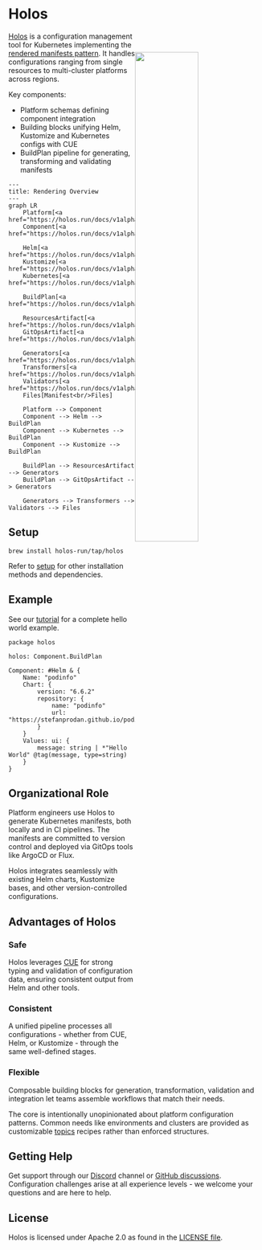 # Holos

<img width="50%"
align="right"
style="display: block; margin: 40px auto;"
src="https://openinfrastructure.co/blog/2016/02/27/logo/logorectangle.png">

[Holos] is a configuration management tool for Kubernetes implementing the
[rendered manifests pattern]. It handles configurations ranging from single
resources to multi-cluster platforms across regions.

Key components:
- Platform schemas defining component integration
- Building blocks unifying Helm, Kustomize and Kubernetes configs with CUE
- BuildPlan pipeline for generating, transforming and validating manifests

```mermaid
---
title: Rendering Overview
---
graph LR
    Platform[<a href="https://holos.run/docs/v1alpha5/api/author/#Platform">Platform</a>]
    Component[<a href="https://holos.run/docs/v1alpha5/api/author/#ComponentConfig">Components</a>]

    Helm[<a href="https://holos.run/docs/v1alpha5/api/author/#Helm">Helm</a>]
    Kustomize[<a href="https://holos.run/docs/v1alpha5/api/author/#Kustomize">Kustomize</a>]
    Kubernetes[<a href="https://holos.run/docs/v1alpha5/api/author/#Kubernetes">Kubernetes</a>]

    BuildPlan[<a href="https://holos.run/docs/v1alpha5/api/core/#BuildPlan">BuildPlan</a>]

    ResourcesArtifact[<a href="https://holos.run/docs/v1alpha5/api/core/#Artifact">Resources<br/>Artifact</a>]
    GitOpsArtifact[<a href="https://holos.run/docs/v1alpha5/api/core/#Artifact">GitOps<br/>Artifact</a>]

    Generators[<a href="https://holos.run/docs/v1alpha5/api/core/#Generator">Generators</a>]
    Transformers[<a href="https://holos.run/docs/v1alpha5/api/core/#Transformer">Transformers</a>]
    Validators[<a href="https://holos.run/docs/v1alpha5/api/core/#Validator">Validators</a>]
    Files[Manifest<br/>Files]

    Platform --> Component
    Component --> Helm --> BuildPlan
    Component --> Kubernetes --> BuildPlan
    Component --> Kustomize --> BuildPlan

    BuildPlan --> ResourcesArtifact --> Generators
    BuildPlan --> GitOpsArtifact --> Generators

    Generators --> Transformers --> Validators --> Files
```

## Setup

```shell
brew install holos-run/tap/holos
```

Refer to [setup] for other installation methods and dependencies.

## Example

See our [tutorial] for a complete hello world example.

```cue showLineNumbers
package holos

holos: Component.BuildPlan

Component: #Helm & {
	Name: "podinfo"
	Chart: {
		version: "6.6.2"
		repository: {
			name: "podinfo"
			url:  "https://stefanprodan.github.io/podinfo"
		}
	}
	Values: ui: {
		message: string | *"Hello World" @tag(message, type=string)
	}
}
```

## Organizational Role

Platform engineers use Holos to generate Kubernetes manifests, both locally and
in CI pipelines. The manifests are committed to version control and deployed via
GitOps tools like ArgoCD or Flux.

Holos integrates seamlessly with existing Helm charts, Kustomize bases, and
other version-controlled configurations.

## Advantages of Holos

### Safe

Holos leverages [CUE] for strong typing and validation of configuration data,
ensuring consistent output from Helm and other tools.

### Consistent

A unified pipeline processes all configurations - whether from CUE, Helm, or
Kustomize - through the same well-defined stages.

### Flexible

Composable building blocks for generation, transformation, validation and
integration let teams assemble workflows that match their needs.

The core is intentionally unopinionated about platform configuration patterns.
Common needs like environments and clusters are provided as customizable
[topics] recipes rather than enforced structures.

## Getting Help

Get support through our [Discord] channel or [GitHub discussions]. Configuration
challenges arise at all experience levels - we welcome your questions and are
here to help.

## License

Holos is licensed under Apache 2.0 as found in the [LICENSE file](LICENSE).

[Holos]: https://holos.run/docs/overview/
[rendered manifests pattern]: https://akuity.io/blog/the-rendered-manifests-pattern
[CUE]: https://cuelang.org/
[Discord]: https://discord.gg/JgDVbNpye7
[GitHub discussions]: https://github.com/holos-run/holos/discussions
[Why CUE for Configuration]: https://holos.run/blog/why-cue-for-configuration/
[tutorial]: https://holos.run/docs/overview/
[setup]: https://holos.run/docs/setup/
[topics]: https://holos.run/docs/topics/
